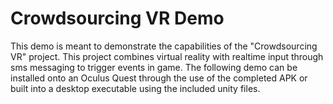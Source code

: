 # Crowdsourcing VR Demo
This demo is meant to demonstrate the capabilities of the "Crowdsourcing VR" project. This project combines virtual reality with realtime input through sms messaging to trigger events in game. The following demo can be installed onto an Oculus Quest through the use of the completed APK or built into a desktop executable using the included unity files.
